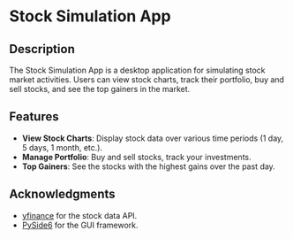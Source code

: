 # Stock Simulation App

## Description
The Stock Simulation App is a desktop application for simulating stock market activities. Users can view stock charts, track their portfolio, buy and sell stocks, and see the top gainers in the market.

## Features
- **View Stock Charts**: Display stock data over various time periods (1 day, 5 days, 1 month, etc.).
- **Manage Portfolio**: Buy and sell stocks, track your investments.
- **Top Gainers**: See the stocks with the highest gains over the past day.


## Acknowledgments
- [yfinance](https://github.com/ranaroussi/yfinance) for the stock data API.
- [PySide6](https://pypi.org/project/PySide6/) for the GUI framework.
